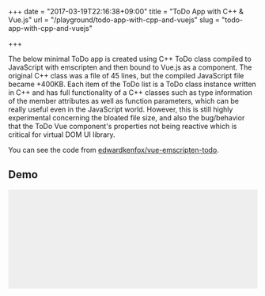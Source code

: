 +++
date = "2017-03-19T22:16:38+09:00"
title = "ToDo App with C++ & Vue.js"
url = "/playground/todo-app-with-cpp-and-vuejs"
slug = "todo-app-with-cpp-and-vuejs"

+++

The below minimal ToDo app is created using C++ ToDo class compiled to JavaScript with emscripten and then bound to Vue.js as a component. The original C++ class was a file of 45 lines, but the compiled JavaScript file became +400KB. Each item of the ToDo list is a ToDo class instance written in C++ and has full functionality of a C++ classes such as type information of the member attributes as well as function parameters, which can be really useful even in the JavaScript world. However, this is still highly experimental concerning the bloated file size, and also the bug/behavior that the ToDo Vue component's properties not being reactive which is critical for virtual DOM UI library.

You can see the code from [edwardkenfox/vue-emscripten-todo](https://github.com/edwardkenfox/vue-emscripten-todo/).

## Demo

<style type="text/css">
  section.main .content .markdown li {
    list-style-position: initial;
  }

  #app {
    background-color: #eee;
    padding: 100px 50px;
  }
</style>

<div id="app">
  <app ref="app"></app>
</div>
<script src="/static/todo-app-with-cpp-and-vuejs/todo.js"></script>
<script src="/static/todo-app-with-cpp-and-vuejs/app.js"></script>
